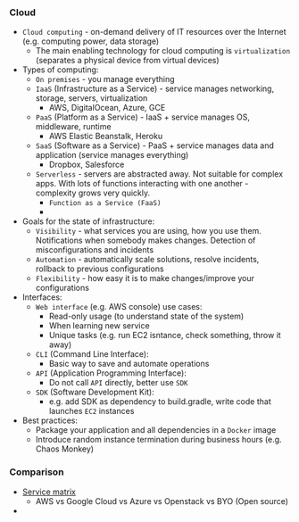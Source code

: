### Cloud
* `Cloud computing` - on-demand delivery of IT resources over the Internet (e.g. computing power, data storage)
    * The main enabling technology for cloud computing is `virtualization` (separates a physical device from virtual devices)
* Types of computing:
    * `On premises` - you manage everything
    * `IaaS` (Infrastructure as a Service) - service manages networking, storage, servers, virtualization
        * AWS, DigitalOcean, Azure, GCE
    * `PaaS` (Platform as a Service) - IaaS + service manages OS, middleware, runtime
        * AWS Elastic Beanstalk, Heroku
    * `SaaS` (Software as a Service) - PaaS + service manages data and application (service manages everything)
        * Dropbox, Salesforce
    * `Serverless` - servers are abstracted away. Not suitable for complex apps. With lots of functions interacting with one another - complexity grows very quickly.
        * `Function as a Service (FaaS)`
        *
* Goals for the state of infrastructure:
    * `Visibility` - what services you are using, how you use them. Notifications when somebody makes changes. Detection of misconfigurations and incidents
    * `Automation` - automatically scale solutions, resolve incidents, rollback to previous configurations
    * `Flexibility` - how easy it is to make changes/improve your configurations
* Interfaces:
    * `Web interface` (e.g. AWS console) use cases:
        * Read-only usage (to understand state of the system)
        * When learning new service
        * Unique tasks (e.g. run EC2 isntance, check something, throw it away)
    * `CLI` (Command Line Interface):
        * Basic way to save and automate operations 
    * `API` (Application Programming Interface):
        * Do not call `API` directly, better use `SDK` 
    * `SDK` (Software Development Kit):
        * e.g. add SDK as dependency to build.gradle, write code that launches `EC2` instances
* Best practices:
    * Package your application and all dependencies in a `Docker` image
    * Introduce random instance termination during business hours (e.g. Chaos Monkey)
### Comparison
* [Service matrix](https://github.com/open-guides/og-aws#service-matrix)
    * AWS vs Google Cloud vs Azure vs Openstack vs BYO (Open source)
* 
